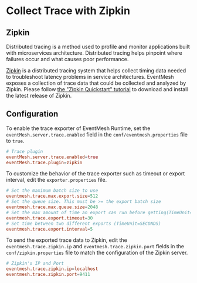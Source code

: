 # Collect Trace with Zipkin

## Zipkin

Distributed tracing is a method used to profile and monitor applications built with microservices architecture. Distributed tracing helps pinpoint where failures occur and what causes poor performance.

[Zipkin](https://zipkin.io) is a distributed tracing system that helps collect timing data needed to troubleshoot latency problems in service architectures. EventMesh exposes a collection of trace data that could be collected and analyzed by Zipkin. Please follow [the "Zipkin Quickstart" tutorial](https://zipkin.io/pages/quickstart.html) to download and install the latest release of Zipkin.

## Configuration

To enable the trace exporter of EventMesh Runtime, set the `eventMesh.server.trace.enabled` field in the `conf/eventmesh.properties` file to `true`.

```conf
# Trace plugin
eventMesh.server.trace.enabled=true
eventMesh.trace.plugin=zipkin
```

To customize the behavior of the trace exporter such as timeout or export interval, edit the `exporter.properties` file.

```conf
# Set the maximum batch size to use
eventmesh.trace.max.export.size=512
# Set the queue size. This must be >= the export batch size
eventmesh.trace.max.queue.size=2048
# Set the max amount of time an export can run before getting(TimeUnit=SECONDS)
eventmesh.trace.export.timeout=30
# Set time between two different exports (TimeUnit=SECONDS)
eventmesh.trace.export.interval=5
```

To send the exported trace data to Zipkin, edit the `eventmesh.trace.zipkin.ip` and `eventmesh.trace.zipkin.port` fields in the `conf/zipkin.properties` file to match the configuration of the Zipkin server.

```conf
# Zipkin's IP and Port
eventmesh.trace.zipkin.ip=localhost
eventmesh.trace.zipkin.port=9411
```
